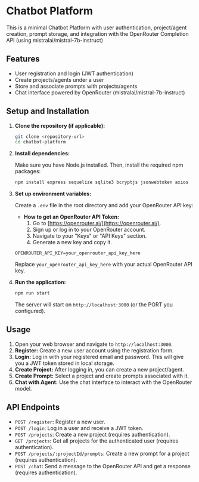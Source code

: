 # Chatbot Platform

This is a minimal Chatbot Platform with user authentication, project/agent creation, prompt storage, and integration with the OpenRouter Completion API (using mistralai/mistral-7b-instruct)

## Features

*   User registration and login (JWT authentication)
*   Create projects/agents under a user
*   Store and associate prompts with projects/agents
*   Chat interface powered by OpenRouter (mistralai/mistral-7b-instruct)

## Setup and Installation

1.  **Clone the repository (if applicable):**

    ```bash
    git clone <repository-url>
    cd chatbot-platform
    ```

2.  **Install dependencies:**

    Make sure you have Node.js installed. Then, install the required npm packages:

    ```bash
    npm install express sequelize sqlite3 bcryptjs jsonwebtoken axios
    ```

3.  **Set up environment variables:**

    Create a `.env` file in the root directory and add your OpenRouter API key:

    *   **How to get an OpenRouter API Token:**
        1.  Go to [https://openrouter.ai/](https://openrouter.ai/).
        2.  Sign up or log in to your OpenRouter account.
        3.  Navigate to your "Keys" or "API Keys" section.
        4.  Generate a new key and copy it.

    ```
    OPENROUTER_API_KEY=your_openrouter_api_key_here
    ```

    Replace `your_openrouter_api_key_here` with your actual OpenRouter API key.

4.  **Run the application:**

    ```bash
    npm run start
    ```

    The server will start on `http://localhost:3000` (or the PORT you configured).

## Usage

1.  Open your web browser and navigate to `http://localhost:3000`.
2.  **Register:** Create a new user account using the registration form.
3.  **Login:** Log in with your registered email and password. This will give you a JWT token stored in local storage.
4.  **Create Project:** After logging in, you can create a new project/agent.
5.  **Create Prompt:** Select a project and create prompts associated with it.
6.  **Chat with Agent:** Use the chat interface to interact with the OpenRouter model.

## API Endpoints

*   `POST /register`: Register a new user.
*   `POST /login`: Log in a user and receive a JWT token.
*   `POST /projects`: Create a new project (requires authentication).
*   `GET /projects`: Get all projects for the authenticated user (requires authentication).
*   `POST /projects/:projectId/prompts`: Create a new prompt for a project (requires authentication).
*   `POST /chat`: Send a message to the OpenRouter API and get a response (requires authentication).
